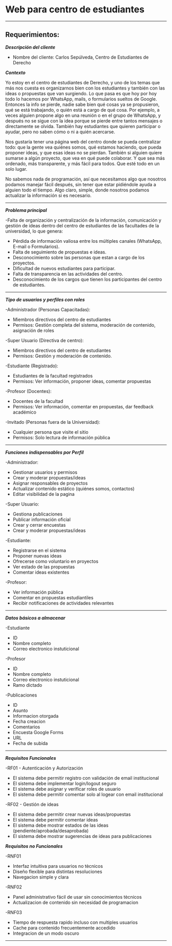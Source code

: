 # Web para centro de estudiantes
---

## Requerimientos:

***Descripción del cliente***

- Nombre del cliente: Carlos Sepúlveda, Centro de Estudiantes de Derecho

***Contexto***

Yo estoy en el centro de estudiantes de Derecho, y uno de los temas que más nos cuesta es organizarnos bien con los estudiantes y también con las ideas o propuestas que van surgiendo.
Lo que pasa es que hoy por hoy todo lo hacemos por WhatsApp, mails, o formularios sueltos de Google. Entonces la info se pierde, nadie sabe bien qué cosas ya se propusieron, qué se está trabajando, o quién está a cargo de qué cosa. Por ejemplo, a veces alguien propone algo en una reunión o en el grupo de WhatsApp, y después no se sigue con la idea porque se pierde entre tantos mensajes o directamente se olvida. También hay estudiantes que quieren participar o ayudar, pero no saben cómo o ni a quién acercarse.

Nos gustaría tener una página web del centro donde se pueda centralizar todo: que la gente vea quiénes somos, qué estamos haciendo, que pueda proponer ideas, y que esas ideas no se pierdan. También si alguien quiere sumarse a algún proyecto, que vea en qué puede colaborar. Y que sea más ordenado, más transparente, y más fácil para todos. Que esté todo en un solo lugar.

No sabemos nada de programación, así que necesitamos algo que nosotros podamos manejar fácil después, sin tener que estar pidiéndole ayuda a alguien todo el tiempo. Algo claro, simple, donde nosotros podamos actualizar la información si es necesario.

---

***Problema principal***

-Falta de organización y centralización de la información, comunicación y gestión de ideas dentro del centro de estudiantes de las facultades de la universidad, lo que genera:
- Pérdida de información valiosa entre los múltiples canales (WhatsApp, E-mail o Formularios).
- Falta de seguimiento de propuestas e ideas.
- Desconocimiento sobre las personas que estan a cargo de los proyectos.
- Dificultad de nuevos estudiantes para participar.
- Falta de transparencia en las actividades del centro.
- Desconocimiento de los cargos que tienen los participantes del centro de estudiantes.

---

***Tipo de usuarios y perfiles con roles***

-Administrador (Personas Capacitadas):
- Miembros directivos del centro de estudiantes
- Permisos: Gestión completa del sistema, moderación de contenido, asignación de roles

-Super Usuario (Directiva de centro):
- Miembros directivos del centro de estudiantes
- Permisos: Gestión y moderación de contenido.
  
-Estudiante (Registrado):
- Estudiantes de la facultad registrados
- Permisos: Ver información, proponer ideas, comentar propuestas
  
-Profesor (Docentes):
- Docentes de la facultad
- Permisos: Ver información, comentar en propuestas, dar feedback académico

-Invitado (Personas fuera de la Universidad):
- Cualquier persona que visite el sitio
- Permisos: Solo lectura de información pública

---

***Funciones indispensables por Perfil***

-Administrador:
- Gestionar usuarios y permisos
- Crear y moderar propuestas/ideas
- Asignar responsables de proyectos
- Actualizar contenido estático (quiénes somos, contactos)
- Editar visibilidad de la pagina

-Super Usuario:
- Gestiona publicaciones
- Publicar información oficial
- Crear y cerrar encuestas
- Crear y moderar propuestas/ideas

-Estudiante:
- Registrarse en el sistema
- Proponer nuevas ideas
- Ofrecerse como voluntario en proyectos
- Ver estado de las propuestas
- Comentar ideas existentes

-Profesor:
- Ver información pública
- Comentar en propuestas estudiantiles
- Recibir notificaciones de actividades relevantes

---

***Datos básicos a almacenar***

-Estudiante
- ID
- Nombre completo
- Correo electronico instuticional

-Profesor
- ID
- Nombre completo
- Correo electronico instuticional
- Ramo dictado

-Publicaciones
- ID
- Asunto
- Informacion otorgada
- Fecha creacion
- Comentarios
- Encuesta Google Forms
- URL
- Fecha de subida

---

***Requisitos Funcionales***

-RF01 - Autenticación y Autorización

- El sistema debe permitir registro con validación de email institucional
- El sistema debe implementar login/logout seguro
- El sistema debe asignar y verificar roles de usuario
- El sistema debe permitir comentar solo al logear con email institucional

-RF02 - Gestión de ideas

- El sistema debe permitir crear nuevas ideas/propuestas
- El sistema debe permitir comentar ideas
- El sistema debe mostrar estados de las ideas (pendiente/aprobada/desaprobada)
- El sistema debe mostrar sugerencias de ideas para publicaciones

***Requisitos no Funcionales***

-RNF01

- Interfaz intuitiva para usuarios no tècnicos
- Diseño flexible para distintas resoluciones
- Navegacion simple y clara

-RNF02

- Panel administrativo fácil de usar sin conocimientos tècnicos
- Actualizacion de contenido sin necesidad de programacion

-RNF03

- Tiempo de respuesta rapido incluso con multiples usuarios
- Cache para contenido frecuentemente accedido
- Integracion de un modo oscuro

---
  

